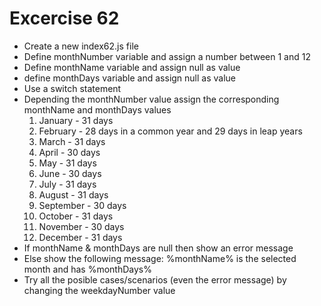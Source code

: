 # Excercise 62

* Create a new index62.js file
* Define monthNumber variable and assign a number between 1 and 12
* Define monthName variable and assign null as value 
* define monthDays variable and assign null as value 
* Use a switch statement 
* Depending the monthNumber value assign the corresponding monthName and monthDays values
  1. January - 31 days
  2. February - 28 days in a common year and 29 days in leap years
  3. March - 31 days
  4. April - 30 days
  5. May - 31 days
  6. June - 30 days
  7. July - 31 days
  8. August - 31 days
  9. September - 30 days
  10. October - 31 days
  11. November - 30 days
  12. December - 31 days
* If monthName & monthDays are null then show an error message
* Else show the following message: %monthName% is the selected month and has %monthDays%
* Try all the posible cases/scenarios (even the error message) by changing the weekdayNumber value
